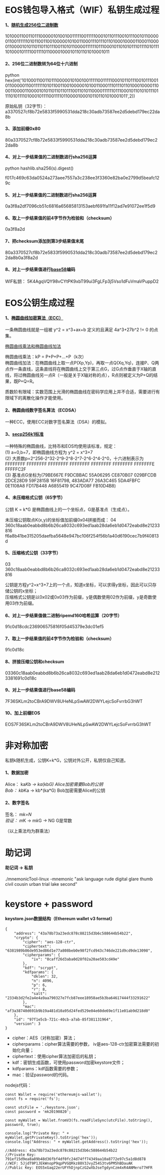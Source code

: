# EOS钱包导入格式（WIF）私钥生成过程

#### 1、[随机生成256位二进制数](https://www.jisuan.mobi/puB1Bu6H33m3myWS.html)

1010001100110111000001010010011111001111100010110111001011100101100000110011111101011001100100000101001100011101110110100010000110001100001100001010110110110111001101011000011111101110001011010101110111101011110100010111100111101100001000101101101010001011

#### 2、256位二进制数转为64位十六进制

python hex(int('1010001100110111000001010010011111001111100010110111001011100101100000110011111101011001100100000101001100011101110110100010000110001100001100001010110110110111001101011000011111101110001011010101110111101011110100010111100111101100001000101101101010001011',2))

原始私钥（32字节）：
a3370527cf8b72e5833f5990531dda218c30adb73587ee2d5debd179ec22da8b

#### 3、添加前缀0x80

80a3370527cf8b72e5833f5990531dda218c30adb73587ee2d5debd179ec22da8b

#### 4、对上一步结果值的二进制数进行sha256运算

python hashlib.sha256(s).digest()

f017c469c63da0524a273aee7557a3c238ee3f3360e82ba0e2799d5beafc129c

#### 5、对上一步结果值的二进制数进行sha256运算

0a3f8a2df7096cb51c6816a65685813153aebf691fa11f12ad7e91072ee1f5d9

#### 6、取上一步结果值的前4字节作为检验和（checksum）

0a3f8a2d

#### 7、把checksum添加到第3步结果值末尾

80a3370527cf8b72e5833f5990531dda218c30adb73587ee2d5debd179ec22da8b0a3f8a2d

#### 8、对上一步结果值进行[base58](https://www.npmjs.com/package/bs58)编码

WIF私钥：
5K4AgqVQY98vCYtPK9xbT99ui3FgLFp3j5Vso1dFuVmaVPuppD2

# EOS公钥生成过程

#### 1、[椭圆曲线加密算法（ECC）](https://zhuanlan.zhihu.com/p/36326221)

一条椭圆曲线就是一组被 y^2 = x^3+ax+b 定义的且满足 4a^3+27b^2 != 0 的点集。

[椭圆曲线乘法和椭圆曲线加法](https://www.jianshu.com/p/eece4117cb63)  

椭圆曲线乘法：kP = P+P+P+...+P（k次）  
椭圆曲线加法：在椭圆曲线上取一点P(Xp,Yp)，再取一点Q(Xq,Yq)，连接P、Q两点作一条直线，这条直线将在椭圆曲线上交于第三点G，过G点作垂直于X轴的直线，将过椭圆曲线另一点R（一般是关于X轴对称的点），R点则被定义为P+Q的结果，既P+Q=R。

质数阶有限域：实数范围上光滑的椭圆曲线在密码学应用上并不合适，需要进行有限域下的离散化操作才能使用。

#### 2、椭圆曲线数字签名算法（ECDSA）

一种ECC，使用ECC对数字签名算法（DSA）的模拟。

#### 3、[secp256k1标准](https://en.bitcoin.it/wiki/Secp256k1)

一种特殊的椭圆曲线，比特币和EOS均使用该标准，规定：  
(1) a=0,b=7，即椭圆曲线方程为 y^2 = x^3+7  
(2) 大质数p=2^256-2^32-2^9-2^8-2^7-2^6-2^4-2^0，十六进制表示为FFFFFFFF FFFFFFFF FFFFFFFF FFFFFFFF FFFFFFFF FFFFFFFF FFFFFFFE FFFFFC2F  
(3) 基准点G坐标为(79BE667E F9DCBBAC 55A06295 CE870B07 029BFCDB 2DCE28D9 59F2815B 16F81798, 483ADA77 26A3C465 5DA4FBFC 0E1108A8 FD17B448 A6855419 9C47D08F FB10D4B8)

#### 4、未压缩格式公钥（65字节）

公钥 K = k*G 是椭圆曲线上的一个坐标点，G是基准点（生成点）。  

未压缩公钥取点K(x,y)的坐标值加前缀0x04拼接而成：
04 360c18aab0eabbd8b6b26ca8032c693ed1aab28da6eb1d0472eabd8e21233816 f6a8b41be315205daefba5648e947bc106f254f56b1a40d6190cec7b9f40813d

#### 5、压缩格式公钥（33字节）

03 360c18aab0eabbd8b6b26ca8032c693ed1aab28da6eb1d0472eabd8e21233816

公钥是方程y^2=x^3+7上的一个点，知道x坐标，可以求得y坐标，因此可以只存储公钥的x坐标；  
压缩格式公钥是以0x02或0x03作为前缀，y是偶数使用02作为前缀，y是奇数使用03作为前缀。  

#### 6、对上一步结果值做二进制ripemd160哈希运算（20字节）

91c0d18cdc236906575816f05d45379e3dc01ef5

#### 7、取上一步结果值的前4字节作为检验和（checksum）

91c0d18c

#### 8、拼接压缩公钥和checksum

03360c18aab0eabbd8b6b26ca8032c693ed1aab28da6eb1d0472eabd8e2123381691c0d18c

#### 9、对上一步结果值进行base58编码

7F36SKLm2toCBrA9DWV8UHeNLpSwAW2DWYLejcSoFvrrbG3hWT

#### 10、加上前缀EOS

EOS7F36SKLm2toCBrA9DWV8UHeNLpSwAW2DWYLejcSoFvrrbG3hWT

# 非对称加密

私钥k随机生成，公钥K=k*G，公钥对外公开，私钥仅自己知道。  

#### 1、数据加密
Alice： ka*Kb -> ka*(kb*G)    Alice加密需要Bob的公钥  
Bob：   kb*Ka -> kb*(ka*G)    Bob加密需要Alice的公钥

#### 2、数字签名
签名：  m*k=N  
验证：  m*K -> m*k*G -> NG    G是常数

（以上乘法均为群乘法）

# 助记词

#### 助记词 -> 私钥
./mnemonicTool-linux -mnemonic "ask language rude digital glare thumb civil cousin urban trial lake second"

# keystore + password

#### keystore.json数据结构（Ethereum wallet v3 format）
```
{
    "address": "43a78b73a23edc878c88215d3b6c588644b54b22", 
    "crypto": {
        "cipher": "aes-128-ctr", 
        "ciphertext": "6381989b86de953ed86d1e77a808beb0e98f2fcd943c746de221d9cd9de13098", 
        "cipherparams": {
            "iv": "0caff26d3aba0d28f02a20ae503cd49e"
        }, 
        "kdf": "scrypt", 
        "kdfparams": {
            "dklen": 32, 
            "n": 4096, 
            "p": 6, 
            "r": 8, 
            "salt": "2334b3d2fe2a4e4a9aa790327e7fcb87eee18958ae5b3ba64617444f33291622"
        }, 
        "mac": "af3a38740d691b9b19a481d10a95d24fed529e04e60de69e1f11e01ab9d218d0"
    }, 
    "id": "97f1e5cb-721c-40cb-a7ab-85f381131964", 
    "version": 3
}
```

- cipher：AES（对称加密）算法；
- cipherparams：cipher算法需要的参数， iv是aes-128-ctr加密算法需要的初始化向量；
- ciphertext：使用cipher算法加密后的私钥；
- kdf：密钥生成函数，可使用password加密keystore文件；
- kdfparams：kdf函数需要的参数；
- mac：验证password的代码。

nodejs代码：
```
const Wallet = require('ethereumjs-wallet');
const fs = require('fs');

const utcFile = './keystore.json';
const password = 'mk20190820';

const myWallet = Wallet.fromV3(fs.readFileSync(utcFile).toString(), password, true);

console.log("Private Key: " + myWallet.getPrivateKey().toString('hex')); 
console.log("Address: " + myWallet.getAddress().toString('hex'));

//Address: 43a78b73a23edc878c88215d3b6c588644b54b22               
//Private Key: 791ef15d9ea8a89b48d36fbf4df0fc24d74ff74349aa10a8772e97c5a1d8d878
//WIF: 5JjdT9P1JEkWnopP9qpPVGQRkz88V3JvyZ54S3tv6PM5hBDauAK
//Public Key: EOS5xGaq22erUFYhDjnpCzG2wXbJseTgdynCzm4xR4ANMero77HFR
```










